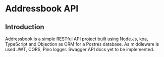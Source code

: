 # Addressbook API

## Introduction

Addressbook is a simple RESTful API project built using Node.Js, koa, TypeScript and Objection as ORM for a Postres database. As middleware is used JWT, CORS, Pino logger. Swagger API docs yet to be implemented.
